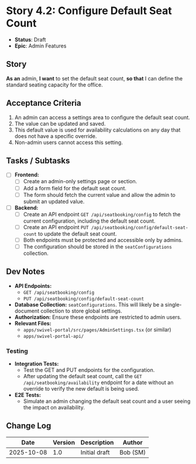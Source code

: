 # Story 4.2: Configure Default Seat Count

- **Status**: Draft
- **Epic**: Admin Features

## Story

**As an** admin,
**I want** to set the default seat count,
**so that** I can define the standard seating capacity for the office.

## Acceptance Criteria

1. An admin can access a settings area to configure the default seat count.
2. The value can be updated and saved.
3. This default value is used for availability calculations on any day that does not have a specific override.
4. Non-admin users cannot access this setting.

## Tasks / Subtasks

- [ ] **Frontend:**
  - [ ] Create an admin-only settings page or section.
  - [ ] Add a form field for the default seat count.
  - [ ] The form should fetch the current value and allow the admin to submit an updated value.
- [ ] **Backend:**
  - [ ] Create an API endpoint `GET /api/seatbooking/config` to fetch the current configuration, including the default seat count.
  - [ ] Create an API endpoint `PUT /api/seatbooking/config/default-seat-count` to update the default seat count.
  - [ ] Both endpoints must be protected and accessible only by admins.
  - [ ] The configuration should be stored in the `seatConfigurations` collection.

## Dev Notes

- **API Endpoints:**
  - `GET /api/seatbooking/config`
  - `PUT /api/seatbooking/config/default-seat-count`
- **Database Collection:** `seatConfigurations`. This will likely be a single-document collection to store global settings.
- **Authorization:** Ensure these endpoints are restricted to admin users.
- **Relevant Files:**
  - `apps/swivel-portal/src/pages/AdminSettings.tsx` (or similar)
  - `apps/swivel-portal-api/`

### Testing

- **Integration Tests:**
  - Test the GET and PUT endpoints for the configuration.
  - After updating the default seat count, call the `GET /api/seatbooking/availability` endpoint for a date without an override to verify the new default is being used.
- **E2E Tests:**
  - Simulate an admin changing the default seat count and a user seeing the impact on availability.

## Change Log

| Date | Version | Description | Author |
| --- | --- | --- | --- |
| 2025-10-08 | 1.0 | Initial draft | Bob (SM) |
